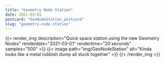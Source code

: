 ```yaml
---
title: "Geometry Node Station"
date: 2021-03-01
postcard: "GeoNodeStation_postcard"
slug: "geometry-node-station"
---
```


{{< render_img 
  description="Quick space station using the new Geometry Nodes" 
  renderdate="2021-03-01" 
  rendertime="20 seconds" 
  samples="500" >}}
{{< image path="img/GeoNodeStation" alt="Kinda looks like a metal rubbish dump all stuck together" >}}
{{< /render_img >}}

